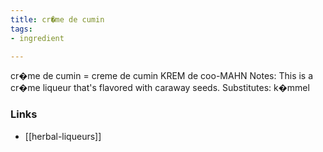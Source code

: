 ```yaml
---
title: cr�me de cumin
tags:
- ingredient

---
```

cr�me de cumin = creme de cumin KREM de coo-MAHN Notes: This is a cr�me liqueur that's flavored with caraway seeds. Substitutes: k�mmel

### Links

* [[herbal-liqueurs]]
